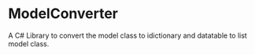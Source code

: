 # ModelConverter
A C# Library to convert the model class to idictionary and datatable to list model class.
